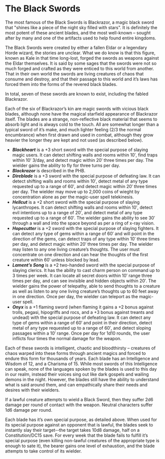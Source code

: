 # The Black Swords

The most famous of the Black Swords is Blackrazor, a magic black sword that "shines like a piece of the night sky filled with stars". It is definitely the most potent of these ancient blades, and the most well-known – sought after by many and one of the artifacts used to help found entire kingdoms.

The Black Swords were created by either a fallen Eldar or a legendary Horde wizard, the stories are unclear. What we do know is that this figure, known as Kale in that time long-lost, forged the swords as weapons against the Eldar themselves. It is said by some sages that the swords were not so much forged and crafted as they were enticed to this world from another. That in their own world the swords are living creatures of chaos that consume and destroy, and that their passage to this world and it’s laws has forced them into the forms of the revered black blades.

In total, seven of these swords are known to exist, including the fabled Blackrazor.

Each of the six of Blackrazor’s kin are magic swords with vicious black blades, although none have the magical starfield appearance of Blackrazor itself. The blades are a strange, non-reflective black material that seems to absorb light and is always cold to the touch. All are somewhat longer than a typical sword of it’s make, and much lighter feeling (2/3 the normal encumbrance) when first drawn and used in combat, although they grow heavier the longer they are kept and not used (as described below).

* ***Blackheart*** is a +3 short sword with the special purpose of slaying magic users. It can detect shifting walls and rooms within 10′, find traps within 10′ 3/day, and detect magic within 20′ three times per day. The wielder gains the ability to fly for three turns per day.
* ***Blackrazor*** is described in the PHB.
* ***Direblade*** is a +3 sword with the special purpose of defeating law.  It can detect shifting walls and rooms within 10′,  detect metal of any type requested up to a range of 60′, and detect magic within 20′ three times per day. The wielder may move up to 2,000 coins of wieght by concentration alone as per the magic-user spell telekinesis.
* ***Hellcut*** is a +2 short sword with the special purpose of slaying lycanthropes. It can detect shifting walls and rooms within 10′, detect evil intentions up to a range of 20′, and detect metal of any type requested up to a range of 60′. The wielder gains the ability to see 30′ through a wall and into the space beyond as per a ring of x-ray vision.
* ***Hopecutter*** is a +2 sword with the special purpose of slaying fighters. It can detect any type of gems within a range of 60′ and will point in the direction of the gems, can detect traps of any type within 10′ three times per day, and detect magic within 20′ three times per day. The wielder may listen to any one living creature’s thoughts. The user must concentrate on one direction and can hear the thoughts of the first creature within 60′ unless blocked by lead.
* ***Lament’s Song*** is a +2 two-handed sword with the special purpose of slaying clerics. It has the ability to cast charm person on command up to 3 times per week. It can locate all secret doors within 10′ range three times per day, and can see invisible and hidden objects within 20′. The wielder gains the power of telepathy, able to send thoughts to a creature as well as listen to any one living creature’s thoughts up to 60 feet away in one direction. Once per day, the wielder can teleport as the magic-user spell.
* ***Onyx*** is a +1 flaming sword  (when flaming it gains a +2 bonus against trolls, pegasi, hipogriffs and rocs, and a +3 bonus against treants and undead) with the special purpose of defeating law. It can detect any type of gems within a range of 60′ and point in their direction, detect metal of any type requested up to a range of 60′, and detect sloping passages within a 10′ range. Once per day for 1d10 rounds, the user inflicts four times the normal damage for the weapon.

Each of these swords is intelligent, chaotic and bloodthirsty – creatures of chaos warped into these forms through ancient magics and forced to endure this form for thousands of years. Each blade has an Intelligence and Wisdom of 12, and a Charisma of 15. While most swords of this Intelligence can speak, none of the languages spoken by the blades is used to this day in our realm, instead their voices sing out like dark gospels and wailing demons in the night. However, the blades still have the ability to understand what is said around them, and can empathically share their needs and desires with their wielders.

If a lawful creature attempts to wield a Black Sword, then they suffer 2d6 damage per round of contact with the weapon. Neutral characters suffer 1d6 damage per round.

Each blade has it’s own special purpose, as detailed above. When used for its special purpose against an opponent that is lawful, the blades seek to instantly slay their target--the target takes 10d8 damage, half on a Constitution/DC15 save. For every week that the blade fails to fulfill it’s special purpose (even killing non-lawful creatures of the appropriate type is enough to sate it), the bearer gains one level of exhaustion, and the blade attempts to take control of its wielder.

